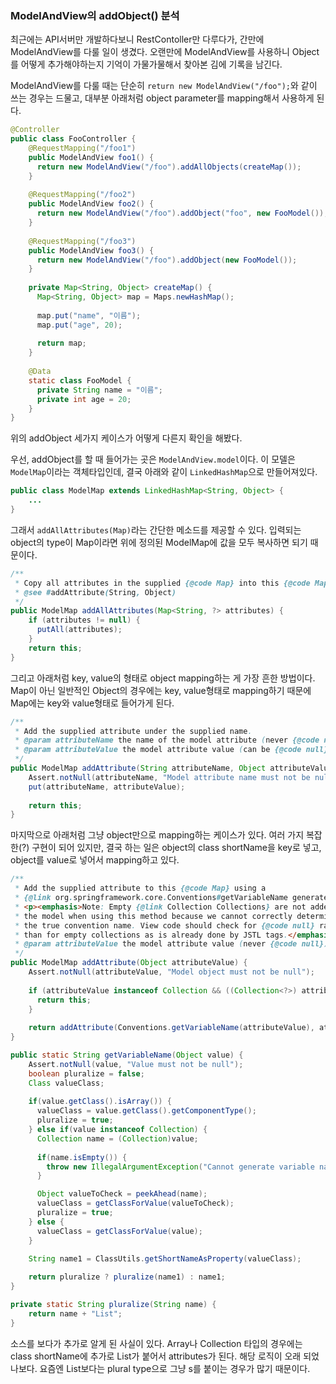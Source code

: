 ### ModelAndView의 addObject() 분석

최근에는 API서버만 개발하다보니 RestContoller만 다루다가, 간만에 ModelAndView를 다룰 일이 생겼다. 오랜만에 ModelAndView를 사용하니 Object를 어떻게 추가해야하는지 기억이 가물가물해서 찾아본 김에 기록을 남긴다.

ModelAndView를 다룰 때는 단순히 `return new ModelAndView("/foo");`와 같이 쓰는 경우는 드물고, 대부분 아래처럼 object parameter를 mapping해서 사용하게 된다.
```java
@Controller
public class FooController {
    @RequestMapping("/foo1")
    public ModelAndView foo1() {
      return new ModelAndView("/foo").addAllObjects(createMap());
    }
  
    @RequestMapping("/foo2")
    public ModelAndView foo2() {
      return new ModelAndView("/foo").addObject("foo", new FooModel());
    }
    
    @RequestMapping("/foo3")
    public ModelAndView foo3() {
      return new ModelAndView("/foo").addObject(new FooModel());
    }
    
    private Map<String, Object> createMap() {
      Map<String, Object> map = Maps.newHashMap();
  
      map.put("name", "이름");
      map.put("age", 20);
  
      return map;
    }
  
    @Data
    static class FooModel {
      private String name = "이름";
      private int age = 20;
    }
}
```

위의 addObject 세가지 케이스가 어떻게 다른지 확인을 해봤다.

우선, addObject를 할 때 들어가는 곳은 `ModelAndView.model`이다. 이 모델은 `ModelMap`이라는 객체타입인데, 결국 아래와 같이 `LinkedHashMap`으로 만들어져있다.
```java
public class ModelMap extends LinkedHashMap<String, Object> {
    ...
}
```

그래서 `addAllAttributes(Map)`라는 간단한 메소드를 제공할 수 있다. 입력되는 object의 type이 Map이라면 위에 정의된 ModelMap에 값을 모두 복사하면 되기 때문이다.
```java
/**
 * Copy all attributes in the supplied {@code Map} into this {@code Map}.
 * @see #addAttribute(String, Object)
 */
public ModelMap addAllAttributes(Map<String, ?> attributes) {
    if (attributes != null) {
      putAll(attributes);
    }
    return this;
}
```

그리고 아래처럼 key, value의 형태로 object mapping하는 게 가장 흔한 방법이다. Map이 아닌 일반적인 Object의 경우에는 key, value형태로 mapping하기 때문에 Map에는 key와 value형태로 들어가게 된다.
```java
/**
 * Add the supplied attribute under the supplied name.
 * @param attributeName the name of the model attribute (never {@code null})
 * @param attributeValue the model attribute value (can be {@code null})
 */
public ModelMap addAttribute(String attributeName, Object attributeValue) {
    Assert.notNull(attributeName, "Model attribute name must not be null");
    put(attributeName, attributeValue);
    
    return this;
}
```

마지막으로 아래처럼 그냥 object만으로 mapping하는 케이스가 있다. 여러 가지 복잡한(?) 구현이 되어 있지만, 결국 하는 일은 object의 class shortName을 key로 넣고, object를 value로 넣어서 mapping하고 있다.
```java
/**
 * Add the supplied attribute to this {@code Map} using a
 * {@link org.springframework.core.Conventions#getVariableName generated name}.
 * <p><emphasis>Note: Empty {@link Collection Collections} are not added to
 * the model when using this method because we cannot correctly determine
 * the true convention name. View code should check for {@code null} rather
 * than for empty collections as is already done by JSTL tags.</emphasis>
 * @param attributeValue the model attribute value (never {@code null})
 */
public ModelMap addAttribute(Object attributeValue) {
    Assert.notNull(attributeValue, "Model object must not be null");
    
    if (attributeValue instanceof Collection && ((Collection<?>) attributeValue).isEmpty()) {
      return this;
    }
    
    return addAttribute(Conventions.getVariableName(attributeValue), attributeValue);
}
```

```java
public static String getVariableName(Object value) {
    Assert.notNull(value, "Value must not be null");
    boolean pluralize = false;
    Class valueClass;
    
    if(value.getClass().isArray()) {
      valueClass = value.getClass().getComponentType();
      pluralize = true;
    } else if(value instanceof Collection) {
      Collection name = (Collection)value;
      
      if(name.isEmpty()) {
        throw new IllegalArgumentException("Cannot generate variable name for an empty Collection");
      }

      Object valueToCheck = peekAhead(name);
      valueClass = getClassForValue(valueToCheck);
      pluralize = true;
    } else {
      valueClass = getClassForValue(value);
    }

    String name1 = ClassUtils.getShortNameAsProperty(valueClass);
    
    return pluralize ? pluralize(name1) : name1;
}

private static String pluralize(String name) {
    return name + "List";
}
```

소스를 보다가 추가로 알게 된 사실이 있다. Array나 Collection 타입의 경우에는 class shortName에 추가로 List가 붙어서 attributes가 된다. 해당 로직이 오래 되었나보다. 요즘엔 List보다는 plural type으로 그냥 s를 붙이는 경우가 많기 때문이다.